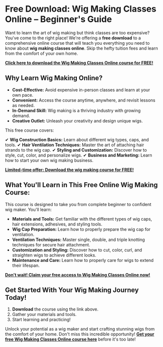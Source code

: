 # Free Download: Wig Making Classes Online – Beginner's Guide

Want to learn the art of wig making but think classes are too expensive? You've come to the right place! We're offering a **free download** to a comprehensive online course that will teach you everything you need to know about **wig making classes online**. Skip the hefty tuition fees and learn from the comfort of your own home.

[**Click here to download the Wig Making Classes Online course for FREE!**](https://udemywork.com/wig-making-classes-online)

## Why Learn Wig Making Online?

*   **Cost-Effective:** Avoid expensive in-person classes and learn at your own pace.
*   **Convenient:** Access the course anytime, anywhere, and revisit lessons as needed.
*   **In-Demand Skill:** Wig making is a thriving industry with growing demand.
*   **Creative Outlet:** Unleash your creativity and design unique wigs.

This free course covers:

✔ **Wig Construction Basics:** Learn about different wig types, caps, and tools.
✔ **Hair Ventilation Techniques:** Master the art of attaching hair strands to the wig cap.
✔ **Styling and Customization:** Discover how to style, cut, color, and personalize wigs.
✔ **Business and Marketing:** Learn how to start your own wig making business.

[**Limited-time offer: Download the wig making course for FREE!**](https://udemywork.com/wig-making-classes-online)

## What You'll Learn in This Free Online Wig Making Course:

This course is designed to take you from complete beginner to confident wig maker. You'll learn:

*   **Materials and Tools:** Get familiar with the different types of wig caps, hair extensions, adhesives, and styling tools.
*   **Wig Cap Preparation:** Learn how to properly prepare the wig cap for ventilation.
*   **Ventilation Techniques:** Master single, double, and triple knotting techniques for secure hair attachment.
*   **Customization and Styling:** Discover how to cut, color, curl, and straighten wigs to achieve different looks.
*   **Maintenance and Care:** Learn how to properly care for wigs to extend their lifespan.

[**Don't wait! Claim your free access to Wig Making Classes Online now!**](https://udemywork.com/wig-making-classes-online)

## Get Started With Your Wig Making Journey Today!

1.  **Download** the course using the link above.
2.  Gather your materials and tools.
3.  Start learning and practicing!

Unlock your potential as a wig maker and start crafting stunning wigs from the comfort of your home. Don't miss this incredible opportunity! **[Get your free Wig Making Classes Online course here](https://udemywork.com/wig-making-classes-online)** before it's too late!
